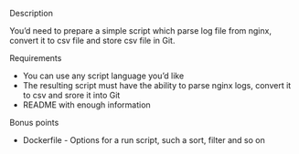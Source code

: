Description
 
You’d need to prepare a simple script which parse log file from nginx, convert it to csv file and store csv file in Git.

Requirements 

- You can use any script language you’d like
- The resulting script must have the ability to parse nginx logs, convert it to csv and srore it into Git 
- README with enough information 

Bonus points

 - Dockerfile - Options for a run script, such a sort, filter and so on
